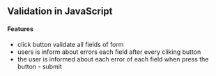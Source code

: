## Validation in JavaScript

#### Features
* click button validate all fields of form
* users is inform about errors each field after every cliking button
* the user is informed about each error of each field when press the button - submit